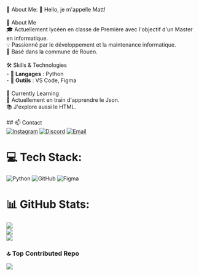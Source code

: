 💫 About Me:
👋 Hello, je m'appelle Matt!<br><br> 🚀 About Me<br>🎓 Actuellement lycéen en classe de Première avec l'objectif d'un Master en informatique.  <br>💡 Passionné par le développement et la maintenance informatique.  <br>📍 Basé dans la commune de Rouen.<br><br> 🛠️ Skills & Technologies<br>- 🔹 **Langages** : Python<br>- 🔹 **Outils** : VS Code, Figma<br><br>🌱 Currently Learning<br>📖 Actuellement en train d'apprendre le Json.  <br>📚 J'explore aussi le HTML.<br><br>## 📫 Contact<br>[![Instagram](https://img.shields.io/badge/Instagram-E4405F?style=for-the-badge&logo=instagram&logoColor=white)](https://www.instagram.com/gunner08__/) [![Discord](https://img.shields.io/badge/Discord-5865F2?style=for-the-badge&logo=discord&logoColor=white)](https://discord.com/users/634028304801726484) [![Email](https://img.shields.io/badge/Email-D14836?style=for-the-badge&logo=gmail&logoColor=white)](matt.chapman76113@gmail.com)


# 💻 Tech Stack:
![Python](https://img.shields.io/badge/python-3670A0?style=for-the-badge&logo=python&logoColor=ffdd54) ![GitHub](https://img.shields.io/badge/github-%23121011.svg?style=for-the-badge&logo=github&logoColor=white) ![Figma](https://img.shields.io/badge/figma-%23F24E1E.svg?style=for-the-badge&logo=figma&logoColor=white)
# 📊 GitHub Stats:
![](https://github-readme-stats.vercel.app/api?username=Artilox08&theme=dark&hide_border=false&include_all_commits=true&count_private=false)<br/>
![](https://nirzak-streak-stats.vercel.app/?user=Artilox08&theme=dark&hide_border=false)<br/>
![](https://github-readme-stats.vercel.app/api/top-langs/?username=Artilox08&theme=dark&hide_border=false&include_all_commits=true&count_private=false&layout=compact)

### 🔝 Top Contributed Repo
![](https://github-contributor-stats.vercel.app/api?username=Artilox08&limit=5&theme=dark&combine_all_yearly_contributions=true)

<!-- Proudly created with GPRM ( https://gprm.itsvg.in ) -->
